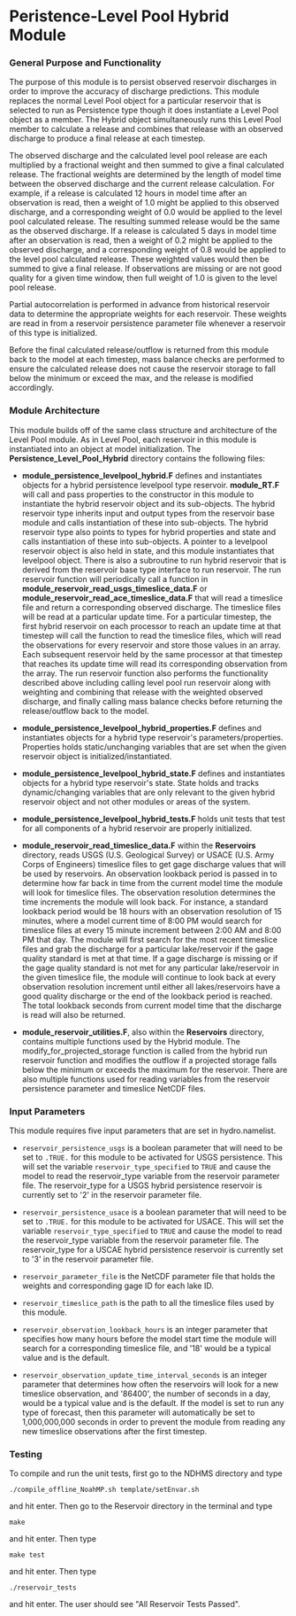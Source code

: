# Peristence-Level Pool Hybrid Module

### General Purpose and Functionality

The purpose of this module is to persist observed reservoir discharges in order to improve the accuracy of discharge predictions. This
module replaces the normal Level Pool object for a particular reservoir that is selected to run as Persistence type though it does
instantiate a Level Pool object as a member. The Hybrid object simultaneously runs this Level Pool member to calculate a release
and combines that release with an observed discharge to produce a final release at each timestep.

The observed discharge and the calculated
level pool release are each multiplied by a fractional weight and then summed to give a final calculated release. The fractional weights
are determined by the length of model time between the observed discharge and the current release calculation. For example, if a release
is calculated 12 hours in model time after an observation is read, then a weight of 1.0 might be applied to this observed discharge, and
a corresponding weight of 0.0 would be applied to the level pool calculated release. The resulting summed release would be the same as
the observed discharge. If a release is calculated 5 days in model time after an observation is read, then a weight of 0.2 might be
applied to the observed discharge, and a corresponding weight of 0.8 would be applied to the level pool calculated release. These weighted
values would then be summed to give a final release. If observations are missing or are not good quality for a given time window, then
full weight of 1.0 is given to the level pool release.

Partial autocorrelation is performed in advance from historical reservoir data to determine the appropriate weights for each reservoir.
These weights are read in from a reservoir persistence parameter file whenever a reservoir of this type is initialized.

Before the final calculated release/outflow is returned from this module back to the model at each timestep, mass balance checks are
performed to ensure the calculated release does not cause the reservoir storage to fall below the minimum or exceed the max, and the
release is modified accordingly.


### Module Architecture

This module builds off of the same class structure and architecture of the Level Pool module. As in Level Pool, each reservoir in this
module is instantiated into an object at model initialization. The **Persistence_Level_Pool_Hybrid** directory contains the following files:

* **module_persistence_levelpool_hybrid.F** defines and instantiates objects for a hybrid persistence levelpool type
reservoir. **module_RT.F** will call and pass properties to the constructor in this module to instantiate the hybrid reservoir
object and its sub-objects. The hybrid reservoir type inherits input and output types from the reservoir base module and calls
instantiation of these into sub-objects. The hybrid reservoir type also points to types for hybrid properties and state and calls
instantiation of these into sub-objects. A pointer to a levelpool reservoir object is also held in state, and this module
instantiates that levelpool object. There is also a subroutine to run hybrid reservoir that is derived from the reservoir base
type interface to run reservoir. The run reservoir function will periodically call a function in **module_reservoir_read_usgs_timeslice_data.F**
or **module_reservoir_read_ace_timeslice_data.F** that will read a timeslice file and return a corresponding observed discharge. The
timeslice files will be read at a particular update time. For a particular timestep, the first hybrid reservoir on each processor to
reach an update time at that timestep will call the function to read the timeslice files, which will read the observations for every
reservoir and store those values in an array. Each subsequent reservoir held by the same processor at that timestep that reaches its
update time will read its corresponding observation from the array. The run reservoir function also performs the functionality described
above including calling level pool run reservoir along with weighting and combining that release with the weighted observed discharge,
and finally calling mass balance checks before returning the release/outflow back to the model.

* **module_persistence_levelpool_hybrid_properties.F** defines and instantiates objects for a hybrid type reservoir's
parameters/properties. Properties holds static/unchanging variables that are set when the given reservoir object is
initialized/instantiated.

* **module_persistence_levelpool_hybrid_state.F** defines and instantiates objects for a hybrid type reservoir's state.
State holds and tracks dynamic/changing variables that are only relevant to the given hybrid reservoir object and not other
modules or areas of the system.

* **module_persistence_levelpool_hybrid_tests.F** holds unit tests that test for all components of a hybrid reservoir
are properly initialized.

* **module_reservoir_read_timeslice_data.F** within the **Reservoirs** directory, reads USGS (U.S. Geological Survey) or
USACE (U.S. Army Corps of Engineers) timeslice files to get gage discharge values that will be used by reservoirs. An
observation lookback period is passed in to determine how far back in time from the current model time the module will
look for timeslice files. The observation resolution determines the time increments the module will look back. For instance,
a standard lookback period would be 18 hours with an observation resolution of 15 minutes, where a model current time of
8:00 PM would search for timeslice files at every 15 minute increment between 2:00 AM and 8:00 PM that day. The module will
first search for the most recent timeslice files and grab the discharge for a particular lake/reservoir if the gage quality
standard is met at that time. If a gage discharge is missing or if the gage quality standard is not met for any particular
lake/reservoir in the given timeslice file, the module will continue to look back at every observation resolution increment
until either all lakes/reservoirs have a good quality discharge or the end of the lookback period is reached. The total
lookback seconds from current model time that the discharge is read will also be returned.

* **module_reservoir_utilities.F**, also within the **Reservoirs** directory,
contains multiple functions used by the Hybrid module. The modify_for_projected_storage function is called from the
hybrid run reservoir function and modifies the outflow if a projected storage falls below the minimum or exceeds the
maximum for the reservoir. There are also multiple functions used for reading variables from the reservoir
persistence parameter and timeslice NetCDF files.


### Input Parameters

This module requires five input parameters that are set in hydro.namelist.

* ```reservoir_persistence_usgs``` is a boolean parameter that will need to be set to ```.TRUE.``` for this module to be activated for USGS persistence. This will set
the variable ```reservoir_type_specified``` to ```TRUE``` and cause the model to read the reservoir_type variable from the reservoir parameter file.
The reservoir_type for a USGS hybrid persistence reservoir is currently set to '2' in the reservoir parameter file.

* ```reservoir_persistence_usace``` is a boolean parameter that will need to be set to ```.TRUE.``` for this module to be activated for USACE. This will set
the variable ```reservoir_type_specified``` to ```TRUE``` and cause the model to read the reservoir_type variable from the reservoir parameter file.
The reservoir_type for a USCAE hybrid persistence reservoir is currently set to '3' in the reservoir parameter file.

* ```reservoir_parameter_file``` is the NetCDF parameter file that holds the weights and corresponding gage ID for each lake ID.

* ```reservoir_timeslice_path``` is the path to all the
timeslice files used by this module.

* ```reservoir_observation_lookback_hours``` is an integer parameter that specifies how many hours before the model start time the module will
search for a corresponding timeslice file, and '18' would be a typical value and is the default.

* ```reservoir_observation_update_time_interval_seconds``` is an integer parameter that determines how often the reservoirs will look for a new timeslice
observation, and '86400', the number of seconds in a day, would be a typical value and is the default. If the model is set to run any
type of forecast, then this parameter will automatically be set to 1,000,000,000
seconds in order to prevent the module from reading any new timeslice observations after the first timestep.


### Testing

To compile and run the unit tests, first go to the NDHMS directory and type
```
./compile_offline_NoahMP.sh template/setEnvar.sh
```

and hit enter. Then go to the Reservoir directory in the terminal and type

```
make
```

and hit enter. Then type

```
make test
```

and hit enter. Then type

```
./reservoir_tests
```

and hit enter.
The user should see "All Reservoir Tests Passed".
